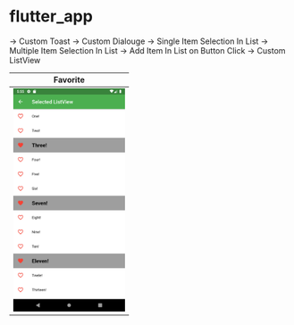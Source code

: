 # flutter_app
-> Custom Toast
-> Custom Dialouge
-> Single Item Selection In List
-> Multiple Item Selection In List
-> Add Item In List on Button Click
-> Custom ListView

| Favorite |
|-------------------------------|
| <img src="https://github.com/afifPathan/FlutterExperiment/blob/master/Multiple%20item%20Select%20In%20List.png" height="400" alt="Screenshot"/> |
